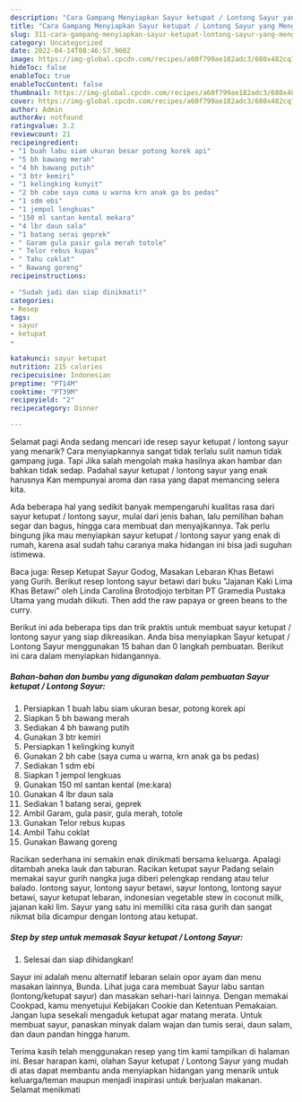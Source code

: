 ```yaml
---
description: "Cara Gampang Menyiapkan Sayur ketupat / Lontong Sayur yang Menggugah Selera, Buat Buka Puasa}"
title: "Cara Gampang Menyiapkan Sayur ketupat / Lontong Sayur yang Menggugah Selera, Buat Buka Puasa}"
slug: 311-cara-gampang-menyiapkan-sayur-ketupat-lontong-sayur-yang-menggugah-selera-buat-buka-puasa
category: Uncategorized
date: 2022-04-14T08:46:57.900Z
image: https://img-global.cpcdn.com/recipes/a60f799ae182adc3/680x482cq70/sayur-ketupat-lontong-sayur-foto-resep-utama.jpg
hideToc: false
enableToc: true
enableTocContent: false
thumbnail: https://img-global.cpcdn.com/recipes/a60f799ae182adc3/680x482cq70/sayur-ketupat-lontong-sayur-foto-resep-utama.jpg
cover: https://img-global.cpcdn.com/recipes/a60f799ae182adc3/680x482cq70/sayur-ketupat-lontong-sayur-foto-resep-utama.jpg
author: Admin
authorAv: notfound
ratingvalue: 3.2
reviewcount: 21
recipeingredient:
- "1 buah labu siam ukuran besar potong korek api"
- "5 bh bawang merah"
- "4 bh bawang putih"
- "3 btr kemiri"
- "1 kelingking kunyit"
- "2 bh cabe saya cuma u warna krn anak ga bs pedas"
- "1 sdm ebi"
- "1 jempol lengkuas"
- "150 ml santan kental mekara"
- "4 lbr daun sala"
- "1 batang serai geprek"
- " Garam gula pasir gula merah totole"
- " Telor rebus kupas"
- " Tahu coklat"
- " Bawang goreng"
recipeinstructions:

- "Sudah jadi dan siap dinikmati!"
categories:
- Resep
tags:
- sayur
- ketupat
- 

katakunci: sayur ketupat  
nutrition: 215 calories
recipecuisine: Indonesian
preptime: "PT14M"
cooktime: "PT39M"
recipeyield: "2"
recipecategory: Dinner

---
```



Selamat pagi Anda sedang mencari ide resep sayur ketupat / lontong sayur yang menarik? Cara menyiapkannya sangat tidak terlalu sulit namun tidak gampang juga. Tapi Jika salah mengolah maka hasilnya akan hambar dan bahkan tidak sedap. Padahal sayur ketupat / lontong sayur yang enak harusnya Kan mempunyai aroma dan rasa yang dapat memancing selera kita.


Ada beberapa hal yang sedikit banyak mempengaruhi kualitas rasa dari sayur ketupat / lontong sayur, mulai dari jenis bahan, lalu pemilihan bahan segar dan bagus, hingga cara membuat dan menyajikannya. Tak perlu bingung jika mau menyiapkan sayur ketupat / lontong sayur yang enak di rumah, karena asal sudah tahu caranya maka hidangan ini bisa jadi suguhan istimewa.

Baca juga: Resep Ketupat Sayur Godog, Masakan Lebaran Khas Betawi yang Gurih. Berikut resep lontong sayur betawi dari buku &#34;Jajanan Kaki Lima Khas Betawi&#34; oleh Linda Carolina Brotodjojo terbitan PT Gramedia Pustaka Utama yang mudah diikuti. Then add the raw papaya or green beans to the curry.


Berikut ini ada beberapa tips dan trik praktis untuk membuat sayur ketupat / lontong sayur yang siap dikreasikan. Anda bisa menyiapkan Sayur ketupat / Lontong Sayur menggunakan 15 bahan dan 0 langkah pembuatan. Berikut ini cara dalam menyiapkan hidangannya.

<!--inarticleads1-->

##### Bahan-bahan dan bumbu yang digunakan dalam pembuatan Sayur ketupat / Lontong Sayur:

1. Persiapkan 1 buah labu siam ukuran besar, potong korek api
1. Siapkan 5 bh bawang merah
1. Sediakan 4 bh bawang putih
1. Gunakan 3 btr kemiri
1. Persiapkan 1 kelingking kunyit
1. Gunakan 2 bh cabe (saya cuma u warna, krn anak ga bs pedas)
1. Sediakan 1 sdm ebi
1. Siapkan 1 jempol lengkuas
1. Gunakan 150 ml santan kental (me:kara)
1. Gunakan 4 lbr daun sala
1. Sediakan 1 batang serai, geprek
1. Ambil  Garam, gula pasir, gula merah, totole
1. Gunakan  Telor rebus kupas
1. Ambil  Tahu coklat
1. Gunakan  Bawang goreng


Racikan sederhana ini semakin enak dinikmati bersama keluarga. Apalagi ditambah aneka lauk dan taburan. Racikan ketupat sayur Padang selain memakai sayur gurih nangka juga diberi pelengkap rendang atau telur balado. lontong sayur, lontong sayur betawi, sayur lontong, lontong sayur betawi, sayur ketupat lebaran, indonesian vegetable stew in coconut milk, jajanan kaki lim. Sayur yang satu ini memiliki cita rasa gurih dan sangat nikmat bila dicampur dengan lontong atau ketupat. 

<!--inarticleads2-->

##### Step by step untuk memasak Sayur ketupat / Lontong Sayur:


1. Selesai dan siap dihidangkan!

Sayur ini adalah menu alternatif lebaran selain opor ayam dan menu masakan lainnya, Bunda. Lihat juga cara membuat Sayur labu santan (lontong/ketupat sayur) dan masakan sehari-hari lainnya. Dengan memakai Cookpad, kamu menyetujui Kebijakan Cookie dan Ketentuan Pemakaian. Jangan lupa sesekali mengaduk ketupat agar matang merata. Untuk membuat sayur, panaskan minyak dalam wajan dan tumis serai, daun salam, dan daun pandan hingga harum. 

Terima kasih telah menggunakan resep yang tim kami tampilkan di halaman ini. Besar harapan kami, olahan Sayur ketupat / Lontong Sayur yang mudah di atas dapat membantu anda menyiapkan hidangan yang menarik untuk keluarga/teman maupun menjadi inspirasi untuk berjualan makanan. Selamat menikmati
